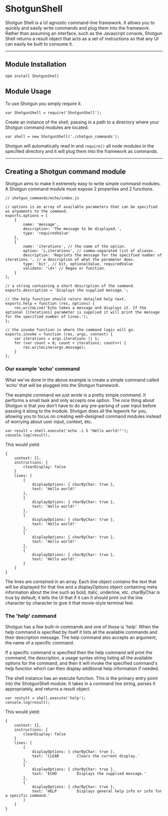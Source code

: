 ShotgunShell
============

Shotgun Shell is a UI agnostic command-line framework. It allows you to quickly and easily write commands and plug them into the framework. Rather than assuming an interface, such as the Javascript console, Shotgun Shell returns a result object that acts as a set of instructions so that any UI can easily be built to consume it.

---

## Module Installation

    npm install ShotgunShell


## Module Usage

To use Shotgun you simply require it.

    var ShotgunShell = require('ShotgunShell');
    
Create an instance of the shell, passing in a path to a directory where your Shotgun command modules are located.

    var shell = new ShotgunShell('./shotgun_commands');
    
Shotgun will automatically read in and `require()` all node modules in the specified directory and it will plug them into the framework as commands.

---

## Creating a Shotgun command module

Shotgun aims to make it extremely easy to write simple command modules. A Shotgun command module must expose 2 properties and 2 functions.

    // shotgun_commands/echo/index.js

    // options is an array of available parameters that can be specified as arguments to the command.
    exports.options = [
        {
            name: 'message',
            description: 'The message to be displayed.',
            type: 'requiredValue'
        },
        {
            name: 'iterations', // the name of the option.
            option: 'i,iterations', // comma-separated list of aliases.
            description: 'Reprints the message for the specified number of iterations.', // a description of what the parameter does.
            type: 'bit', // bit, optionalValue, requiredValue
            validate: '\d+' // Regex or function.
        }
    ];
    
    // a string containing a short description of the command.
    exports.description = 'Displays the supplied message.';

    // the help function should return detailed help text.
    exports.help = function (res, options) {
        res.writeLine('Echo takes a message and displays it. If the optional [iterations] parameter is supplied it will print the message for the specified number of lines.');
    };
        
    // the invoke function is where the command logic will go.
    exports.invoke = function (res, args, context) {
        var iterations = args.iterations || 1;
        for (var count = 0; count < iterations; count++) {
            res.writeLine(args.message);
        }
    };
    
### Our example 'echo' command

What we've done in the above example is create a simple command called 'echo' that will be plugged into the Shotgun framework. 

The example command we just wrote is a pretty simple command. It performs a small task and only accepts one option. The nice thing about Shotgun is that you don't have to do any pre-parsing of user input before passing it along to the module. Shotgun does all the legwork for you, allowing you to focus on creating well-designed command modules instead of worrying about user input, context, etc.

    var result = shell.execute('echo -i 5 "Hello world!"');
    console.log(result);
    
This would yield:

    {
        context: {},
        instructions: {
            clearDisplay: false
        }
        lines: [
            {
                displayOptions: { charByChar: true },
                text: 'Hello world!'
            },
            {
                displayOptions: { charByChar: true },
                text: 'Hello world!'
            },
            {
                displayOptions: { charByChar: true },
                text: 'Hello world!'
            },
            {
                displayOptions: { charByChar: true },
                text: 'Hello world!'
            },
            {
                displayOptions: { charByChar: true },
                text: 'Hello world!'
            }
        ]
    }
    
The lines are contained in an array. Each line object contains the text that will be displayed for that line and a displayOptions object containing meta information about the line such as bold, italic, underline, etc. charByChar is true by default; it tells the UI that if it can it should print out the line character by character to give it that movie-style terminal feel.
    
### The 'help' command
    
Shotgun has a few built-in commands and one of those is 'help'. When the help command is specified by itself it lists all the available commands and their description message. The help command also accepts an argument, the name of a specific command.

If a specific command is specified then the help command will print the command, the description, a usage syntax string listing all the available options for the command, and then it will invoke the specified command's help function which can then display additional help information if needed.

The shell instance has an execute function. This is the primary entry point into the ShotgunShell module. It takes in a command line string, parses it appropriately, and returns a result object.

    var restult = shell.execute('help');
    console.log(result);
    
This would yield:

    {
        context: {},
        instructions: {
            clearDisplay: false
        }
        lines: [
            {
                displayOptions: { charByChar: true },
                text: 'CLEAR        Clears the current display.'
            },
            {
                displayOptions: { charByChar: true },
                text: 'ECHO         Displays the supplied message.'
            },
            {
                displayOptions: { charByChar: true },
                text: 'HELP         Displays general help info or info for a specific command.'
            }
        ]
    }
